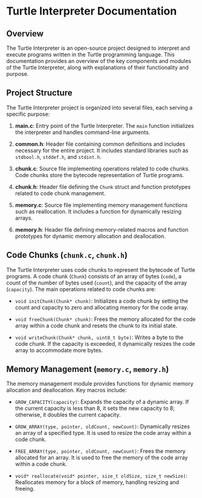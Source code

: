 # Turtle Interpreter Documentation

## Overview

The Turtle Interpreter is an open-source project designed to interpret and execute programs written in the Turtle programming language. This documentation provides an overview of the key components and modules of the Turtle Interpreter, along with explanations of their functionality and purpose.

## Project Structure

The Turtle Interpreter project is organized into several files, each serving a specific purpose:

1. **main.c**: Entry point of the Turtle Interpreter. The `main` function initializes the interpreter and handles command-line arguments.

2. **common.h**: Header file containing common definitions and includes necessary for the entire project. It includes standard libraries such as `stdbool.h`, `stddef.h`, and `stdint.h`.

3. **chunk.c**: Source file implementing operations related to code chunks. Code chunks store the bytecode representation of Turtle programs.

4. **chunk.h**: Header file defining the `Chunk` struct and function prototypes related to code chunk management.

5. **memory.c**: Source file implementing memory management functions such as reallocation. It includes a function for dynamically resizing arrays.

6. **memory.h**: Header file defining memory-related macros and function prototypes for dynamic memory allocation and deallocation.

## Code Chunks (`chunk.c`, `chunk.h`)

The Turtle Interpreter uses code chunks to represent the bytecode of Turtle programs. A code chunk (`Chunk`) consists of an array of bytes (`code`), a count of the number of bytes used (`count`), and the capacity of the array (`capacity`). The main operations related to code chunks are:

- `void initChunk(Chunk* chunk)`: Initializes a code chunk by setting the count and capacity to zero and allocating memory for the code array.

- `void freeChunk(Chunk* chunk)`: Frees the memory allocated for the code array within a code chunk and resets the chunk to its initial state.

- `void writeChunk(Chunk* chunk, uint8_t byte)`: Writes a byte to the code chunk. If the capacity is exceeded, it dynamically resizes the code array to accommodate more bytes.

## Memory Management (`memory.c`, `memory.h`)

The memory management module provides functions for dynamic memory allocation and deallocation. Key macros include:

- `GROW_CAPACITY(capacity)`: Expands the capacity of a dynamic array. If the current capacity is less than 8, it sets the new capacity to 8; otherwise, it doubles the current capacity.

- `GROW_ARRAY(type, pointer, oldCount, newCount)`: Dynamically resizes an array of a specified type. It is used to resize the code array within a code chunk.

- `FREE_ARRAY(type, pointer, oldCount, newCount)`: Frees the memory allocated for an array. It is used to free the memory of the code array within a code chunk.

- `void* reallocate(void* pointer, size_t oldSize, size_t newSize)`: Reallocates memory for a block of memory, handling resizing and freeing.


